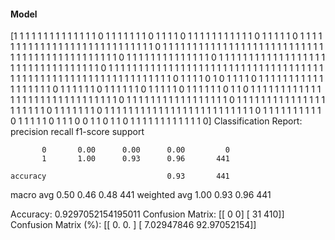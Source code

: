 #### Model
[1 1 1 1 1 1 1 1 1 1 1 1 1 1 0 1 1 1 1 1 1 1 0 1 1 1 1 0 1 1 1 1 1 1 1 1 1
 1 1 0 1 1 1 1 1 0 1 1 1 1 1 1 1 1 1 1 1 1 1 1 1 1 1 1 1 1 1 1 1 1 1 1 1 1
 0 1 1 1 1 1 1 1 1 1 1 1 1 1 1 1 1 1 1 1 1 1 1 1 1 1 1 1 1 1 1 1 1 1 1 1 1
 1 1 1 1 1 1 1 1 1 0 1 1 1 1 1 1 1 1 1 1 1 1 1 1 0 1 1 1 1 1 1 1 1 1 1 1 1
 1 1 1 1 1 1 1 1 1 1 1 1 1 1 1 1 1 1 1 1 1 0 1 1 1 1 1 1 1 1 1 1 1 1 1 1 1
 1 1 1 1 1 1 1 1 1 1 1 1 1 1 1 1 1 1 1 1 1 1 1 1 1 1 1 1 1 1 1 1 1 1 1 1 1
 1 1 1 1 1 1 1 1 1 1 1 0 1 1 1 1 0 1 0 1 1 1 1 0 1 1 1 1 1 1 1 1 1 1 1 1 1
 1 1 1 1 1 0 1 1 1 1 1 1 0 1 1 1 1 1 1 0 1 1 1 1 1 0 1 1 1 1 1 1 0 1 1 0 1
 1 1 1 1 1 1 1 1 1 1 1 1 1 1 1 1 1 1 1 1 1 1 1 1 1 1 1 1 1 0 1 1 1 1 1 1 1
 1 1 1 1 1 1 1 1 1 1 0 1 1 1 1 1 1 1 1 1 1 1 1 1 1 1 1 1 1 1 1 1 0 1 1 1 1
 1 1 1 0 1 1 1 1 1 1 1 1 1 1 1 1 1 1 1 1 1 1 1 1 1 1 1 1 1 0 1 1 1 1 1 1 1
 1 1 1 0 1 1 1 1 1 0 1 1 1 0 0 1 1 0 1 1 0 1 1 1 1 1 1 1 1 1 1 1 1 0]
Classification Report:
              precision    recall  f1-score   support

           0       0.00      0.00      0.00         0
           1       1.00      0.93      0.96       441

    accuracy                           0.93       441
   macro avg       0.50      0.46      0.48       441
weighted avg       1.00      0.93      0.96       441

Accuracy: 0.9297052154195011
Confusion Matrix:
[[  0   0]
 [ 31 410]]
Confusion Matrix (%):
[[ 0.          0.        ]
 [ 7.02947846 92.97052154]]
